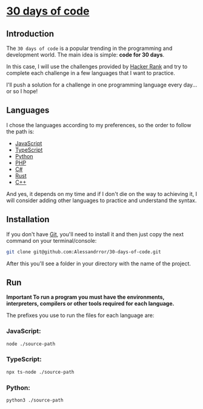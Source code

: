 # [30 days of code](https://www.hackerrank.com/domains/tutorials/30-days-of-code)

## Introduction

The `30 days of code` is a popular trending in the programming and development world. The main idea is simple: <b>code for 30 days</b>.

In this case, I will use the challenges provided by [Hacker Rank](https://www.hackerrank.com/) and try to complete each challenge in a few languages ​​that I want to practice.

I'll push a solution for a challenge in one programming language every day... or so I hope!

## Languages

I chose the languages ​​according to my preferences, so the order to follow the path is:

- [JavaScript](https://developer.mozilla.org/en-US/docs/Web/JavaScript)
- [TypeScript](https://www.typescriptlang.org/)
- [Python](https://www.python.org/)
- [PHP](https://www.php.net/)
- [C#](https://learn.microsoft.com/en-us/dotnet/csharp/)
- [Rust](https://www.rust-lang.org/)
- [C++](https://cplusplus.com/)
<!-- - [Bash](https://www.gnu.org/software/bash/) -->
<!-- - [Ruby](https://www.ruby-lang.org/) -->
<!-- - [Java](https://www.java.com/) -->
<!-- - [C](https://www.learn-c.org/) -->

And yes, it depends on my time and if I don't die on the way to achieving it, I will consider adding other languages ​​to practice and understand the syntax.

## Installation

If you don't have [Git](https://git-scm.com/), you'll need to install it and then just copy the next command on your terminal/console:

```sh
git clone git@github.com:Alessandrror/30-days-of-code.git
```

After this you'll see a folder in your directory with the name of the project.

## Run

**Important To run a program you must have the environments, interpreters, compilers or other tools required for each language.**

The prefixes you use to run the files for each language are:

### JavaScript:

```sh
node ./source-path
```

### TypeScript:

```sh
npx ts-node ./source-path
```

### Python:

```sh
python3 ./source-path
```

<!-- ### PHP:

```sh
php ./source-path
```

### C#:

Create:

```sh
dotnet new console -o ./source-path
```
Run:

```sh
dotnet run --project ./source-path
```

### Rust:

Compile:

```sh
rustc ./source-path
```

Run:

```sh
./source-path
```

### Ruby:

```sh
ruby ./source-path
```

### Bash:

```sh
sh ./source-path
```

### C++:

```sh
g++ -o ./new-file-name ./source-path
``` -->